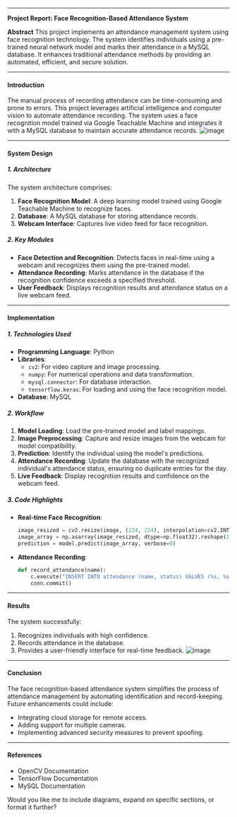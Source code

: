
---

**Project Report: Face Recognition-Based Attendance System**

**Abstract**
This project implements an attendance management system using face recognition technology. The system identifies individuals using a pre-trained neural network model and marks their attendance in a MySQL database. It enhances traditional attendance methods by providing an automated, efficient, and secure solution.

---

#### **Introduction**
The manual process of recording attendance can be time-consuming and prone to errors. This project leverages artificial intelligence and computer vision to automate attendance recording. The system uses a face recognition model trained via Google Teachable Machine and integrates it with a MySQL database to maintain accurate attendance records.
![image](https://github.com/user-attachments/assets/f95f1507-0749-4c40-ba9c-4a31e08216d1)

---

#### **System Design**

##### **1. Architecture**
The system architecture comprises:
1. **Face Recognition Model**: A deep learning model trained using Google Teachable Machine to recognize faces.
2. **Database**: A MySQL database for storing attendance records.
3. **Webcam Interface**: Captures live video feed for face recognition.

##### **2. Key Modules**
- **Face Detection and Recognition**: Detects faces in real-time using a webcam and recognizes them using the pre-trained model.
- **Attendance Recording**: Marks attendance in the database if the recognition confidence exceeds a specified threshold.
- **User Feedback**: Displays recognition results and attendance status on a live webcam feed.

---

#### **Implementation**

##### **1. Technologies Used**
- **Programming Language**: Python
- **Libraries**: 
  - `cv2`: For video capture and image processing.
  - `numpy`: For numerical operations and data transformation.
  - `mysql.connector`: For database interaction.
  - `tensorflow.keras`: For loading and using the face recognition model.
- **Database**: MySQL

##### **2. Workflow**
1. **Model Loading**: Load the pre-trained model and label mappings.
2. **Image Preprocessing**: Capture and resize images from the webcam for model compatibility.
3. **Prediction**: Identify the individual using the model's predictions.
4. **Attendance Recording**: Update the database with the recognized individual's attendance status, ensuring no duplicate entries for the day.
5. **Live Feedback**: Display recognition results and confidence on the webcam feed.

##### **3. Code Highlights**
- **Real-time Face Recognition**:
  ```python
  image_resized = cv2.resize(image, (224, 224), interpolation=cv2.INTER_AREA)
  image_array = np.asarray(image_resized, dtype=np.float32).reshape(1, 224, 224, 3)
  prediction = model.predict(image_array, verbose=0)
  ```
- **Attendance Recording**:
  ```python
  def record_attendance(name):
      c.execute("INSERT INTO attendance (name, status) VALUES (%s, %s)", (name, 'present'))
      conn.commit()
  ```

---

#### **Results**
The system successfully:
1. Recognizes individuals with high confidence.
2. Records attendance in the database.
3. Provides a user-friendly interface for real-time feedback.
![image](https://github.com/user-attachments/assets/734eb784-fe2d-4e19-acce-3caabcb595fb)

---

#### **Conclusion**
The face recognition-based attendance system simplifies the process of attendance management by automating identification and record-keeping. Future enhancements could include:
- Integrating cloud storage for remote access.
- Adding support for multiple cameras.
- Implementing advanced security measures to prevent spoofing.

---

#### **References**
- OpenCV Documentation
- TensorFlow Documentation
- MySQL Documentation

Would you like me to include diagrams, expand on specific sections, or format it further?
